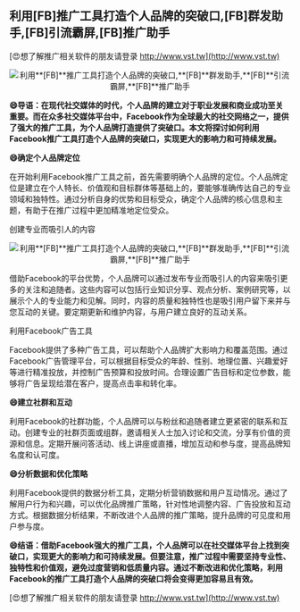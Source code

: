 ## **利用**[FB]**推广工具打造个人品牌的突破口,**[FB]**群发助手,**[FB]**引流霸屏,**[FB]**推广助手**

[😍想了解推广相关软件的朋友请登录 http://www.vst.tw](http://www.vst.tw)

 <center><img src="https://vst.tw/MP4/tuiguang/png/7.png" alt="利用**[FB]**推广工具打造个人品牌的突破口,**[FB]**群发助手,**[FB]**引流霸屏,**[FB]**推广助手"></center>

**😄导语：在现代社交媒体的时代，个人品牌的建立对于职业发展和商业成功至关重要。而在众多社交媒体平台中，Facebook作为全球最大的社交网络之一，提供了强大的推广工具，为个人品牌打造提供了突破口。本文将探讨如何利用Facebook推广工具打造个人品牌的突破口，实现更大的影响力和可持续发展。**

**😄确定个人品牌定位**

在开始利用Facebook推广工具之前，首先需要明确个人品牌的定位。个人品牌定位是建立在个人特长、价值观和目标群体等基础上的，要能够准确传达自己的专业领域和独特性。通过分析自身的优势和目标受众，确定个人品牌的核心信息和主题，有助于在推广过程中更加精准地定位受众。

创建专业而吸引人的内容

 <center><img src="https://vst.tw/MP4/tuiguang/png/4.png" alt="利用**[FB]**推广工具打造个人品牌的突破口,**[FB]**群发助手,**[FB]**引流霸屏,**[FB]**推广助手"></center>

借助Facebook的平台优势，个人品牌可以通过发布专业而吸引人的内容来吸引更多的关注和追随者。这些内容可以包括行业知识分享、观点分析、案例研究等，以展示个人的专业能力和见解。同时，内容的质量和独特性也是吸引用户留下来并与您互动的关键。要定期更新和维护内容，与用户建立良好的互动关系。

利用Facebook广告工具

Facebook提供了多种广告工具，可以帮助个人品牌扩大影响力和覆盖范围。通过Facebook广告管理平台，可以根据目标受众的年龄、性别、地理位置、兴趣爱好等进行精准投放，并控制广告预算和投放时间。合理设置广告目标和定位参数，能够将广告呈现给潜在客户，提高点击率和转化率。

**😄建立社群和互动**

利用Facebook的社群功能，个人品牌可以与粉丝和追随者建立更紧密的联系和互动。创建专业的社群页面或组群，邀请相关人士加入讨论和交流，分享有价值的资源和信息。定期开展问答活动、线上讲座或直播，增加互动和参与度，提高品牌知名度和认可度。

**😄分析数据和优化策略**

利用Facebook提供的数据分析工具，定期分析营销数据和用户互动情况。通过了解用户行为和兴趣，可以优化品牌推广策略，针对性地调整内容、广告投放和互动方式。根据数据分析结果，不断改进个人品牌的推广策略，提升品牌的可见度和用户参与度。

**😄结语：借助Facebook强大的推广工具，个人品牌可以在社交媒体平台上找到突破口，实现更大的影响力和可持续发展。但要注意，推广过程中需要坚持专业性、独特性和价值观，避免过度营销和低质量内容。通过不断改进和优化策略，利用Facebook的推广工具打造个人品牌的突破口将会变得更加容易且有效。**

[😍想了解推广相关软件的朋友请登录 http://www.vst.tw](http://www.vst.tw)



